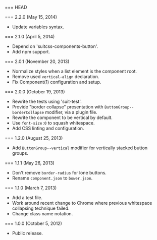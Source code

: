 === HEAD

=== 2.2.0 (May 15, 2014)

* Update variables syntax.

=== 2.1.0 (April 5, 2014)

* Depend on 'suitcss-components-button'.
* Add npm support.

=== 2.0.1 (November 20, 2013)

* Normalize styles when a list element is the component root.
* Remove used `vertical-align` declaration.
* Fix Component(1) configuration and setup.

=== 2.0.0 (October 19, 2013)

* Rewrite the tests using 'suit-test'.
* Provide "border collapse" presentation with `ButtonGroup--borderCollapse` modifier, via a plugin file.
* Rewrite the component to be vertical by default.
* Use `font-size:0` to squash whitespace.
* Add CSS linting and configuration.

=== 1.2.0 (August 25, 2013)

* Add `ButtonGroup--vertical` modifier for vertically stacked button groups.

=== 1.1.1 (May 26, 2013)

* Don't remove `border-radius` for lone buttons.
* Rename `component.json` to `bower.json`.

=== 1.1.0 (March 7, 2013)

* Add a test file.
* Work around recent change to Chrome where previous whitespace collapsing technique failed.
* Change class name notation.

=== 1.0.0 (October 5, 2012)

* Public release.
